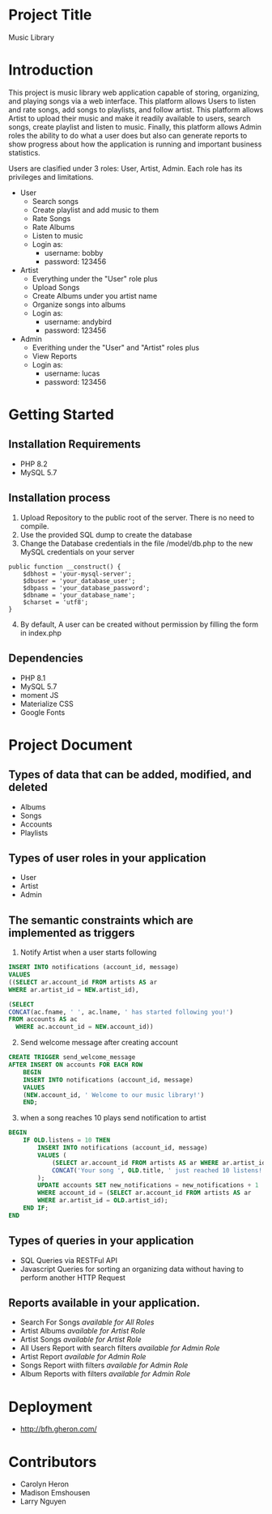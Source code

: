 # Project Title

Music Library

# Introduction

This project is music library web application capable of storing, organizing, and playing songs via a web interface. This platform allows Users to listen and rate songs, add songs to playlists, and follow artist. This platform allows Artist to upload their music and make it readily available to users, search songs, create playlist and listen to music. Finally, this platform allows Admin roles the ability to do what a user does but also can generate reports to show progress about how the application is running and important business statistics.

Users are clasified under 3 roles: User, Artist, Admin. Each role has its privileges and limitations.

* User
  * Search songs
  * Create playlist and add music to them
  * Rate Songs
  * Rate Albums
  * Listen to music
  * Login as:
    * username: bobby
    * password: 123456
* Artist
  * Everything under the "User" role plus
  * Upload Songs
  * Create Albums under you artist name
  * Organize songs into albums
  * Login as:
    * username: andybird
    * password: 123456
* Admin
    * Everithing under the "User" and "Artist" roles plus
    * View Reports
    * Login as:
      * username: lucas
      * password: 123456

# Getting Started

## Installation Requirements

* PHP 8.2
* MySQL 5.7

## Installation process

1. Upload Repository to the public root of the server. There is no need to compile.
2. Use the provided SQL dump to create the database
3. Change the Database credentials in the file /model/db.php to the new MySQL credentials on your server
```
public function __construct() {
    $dbhost = 'your-mysql-server';
    $dbuser = 'your_database_user';
    $dbpass = 'your_database_password';
    $dbname = 'your_database_name';
    $charset = 'utf8';
}
```
4. By default, A user can be created without permission by filling the form in index.php

## Dependencies
  
* PHP 8.1
* MySQL 5.7
* moment JS
* Materialize CSS
* Google Fonts

# Project Document

## Types of data that can be added, modified, and deleted

* Albums
* Songs
* Accounts
* Playlists

## Types of user roles in your application

* User
* Artist
* Admin

## The semantic constraints which are implemented as triggers

1. Notify Artist when a user starts following
```sql
INSERT INTO notifications (account_id, message)
VALUES
((SELECT ar.account_id FROM artists AS ar 
WHERE ar.artist_id = NEW.artist_id),

(SELECT
CONCAT(ac.fname, ' ', ac.lname, ' has started following you!')
FROM accounts AS ac
  WHERE ac.account_id = NEW.account_id))
```

2. Send welcome message after creating account
```sql
CREATE TRIGGER send_welcome_message
AFTER INSERT ON accounts FOR EACH ROW
    BEGIN
    INSERT INTO notifications (account_id, message)
    VALUES
    (NEW.account_id, ' Welcome to our music library!')
    END;
```

3. when a song reaches 10 plays send notification to artist
```sql
BEGIN
    IF OLD.listens = 10 THEN
        INSERT INTO notifications (account_id, message)
        VALUES (
            (SELECT ar.account_id FROM artists AS ar WHERE ar.artist_id = OLD.artist_id),
            CONCAT('Your song ', OLD.title, ' just reached 10 listens!')
        );
        UPDATE accounts SET new_notifications = new_notifications + 1
        WHERE account_id = (SELECT ar.account_id FROM artists AS ar 
        WHERE ar.artist_id = OLD.artist_id);
    END IF;
END
```
## Types of queries in your application

* SQL Queries via RESTFul API 
* Javascript Queries for sorting an organizing data without having to perform another HTTP Request

## Reports available in your application.

* Search For Songs _available for All Roles_
* Artist Albums _available for Artist Role_
* Artist Songs _available for Artist Role_
* All Users Report with search filters _available for Admin Role_
* Artist Report _available for Admin Role_
* Songs Report wiith filters  _available for Admin Role_
* Album Reports with filters _available for Admin Role_

# Deployment
* http://bfh.gheron.com/

# Contributors

* Carolyn Heron
* Madison Emshousen
* Larry Nguyen
